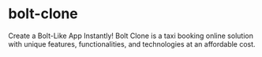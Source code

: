 # bolt-clone
Create a Bolt-Like App Instantly! Bolt Clone is a taxi booking online solution with unique features, functionalities, and technologies at an affordable cost. 
